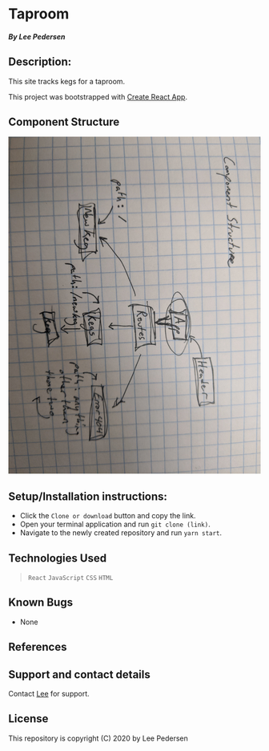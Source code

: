 # **Taproom**

##### By Lee Pedersen

## Description:
This site tracks kegs for a taproom.

This project was bootstrapped with [Create React App](https://github.com/facebook/create-react-app).

## Component Structure

<img src="src/img/componentStructure.jpeg">

## Setup/Installation instructions:
* Click the `Clone or download` button and copy the link.
* Open your terminal application and run `git clone (link)`.
* Navigate to the newly created repository and run `yarn start`.

## Technologies Used
> `React`
> `JavaScript`
> `CSS`
> `HTML`

## Known Bugs
* None

## References

## Support and contact details
Contact [Lee](https://github.com/LeePedersen) for support.

## License
This repository is copyright (C) 2020 by Lee Pedersen
